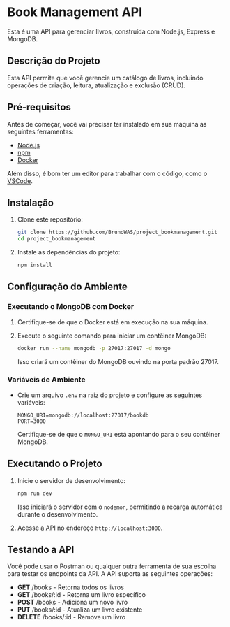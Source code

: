 
# Book Management API

Esta é uma API para gerenciar livros, construída com Node.js, Express e MongoDB.

## Descrição do Projeto

Esta API permite que você gerencie um catálogo de livros, incluindo operações de criação, leitura, atualização e exclusão (CRUD).

## Pré-requisitos

Antes de começar, você vai precisar ter instalado em sua máquina as seguintes ferramentas:

- [Node.js](https://nodejs.org/en/)
- [npm](https://www.npmjs.com/)
- [Docker](https://www.docker.com/get-started)

Além disso, é bom ter um editor para trabalhar com o código, como o [VSCode](https://code.visualstudio.com/).

## Instalação

1. Clone este repositório:

   ```bash
   git clone https://github.com/BrunoWAS/project_bookmanagement.git
   cd project_bookmanagement
   ```

2. Instale as dependências do projeto:

   ```bash
   npm install
   ```

## Configuração do Ambiente

### Executando o MongoDB com Docker

1. Certifique-se de que o Docker está em execução na sua máquina.

2. Execute o seguinte comando para iniciar um contêiner MongoDB:

   ```bash
   docker run --name mongodb -p 27017:27017 -d mongo
   ```

   Isso criará um contêiner do MongoDB ouvindo na porta padrão 27017.

### Variáveis de Ambiente

- Crie um arquivo `.env` na raiz do projeto e configure as seguintes variáveis:

   ```
   MONGO_URI=mongodb://localhost:27017/bookdb
   PORT=3000
   ```

   Certifique-se de que o `MONGO_URI` está apontando para o seu contêiner MongoDB.

## Executando o Projeto

1. Inicie o servidor de desenvolvimento:

   ```bash
   npm run dev
   ```

   Isso iniciará o servidor com o `nodemon`, permitindo a recarga automática durante o desenvolvimento.

2. Acesse a API no endereço `http://localhost:3000`.

## Testando a API

Você pode usar o Postman ou qualquer outra ferramenta de sua escolha para testar os endpoints da API. A API suporta as seguintes operações:

- **GET** /books - Retorna todos os livros
- **GET** /books/:id - Retorna um livro específico
- **POST** /books - Adiciona um novo livro
- **PUT** /books/:id - Atualiza um livro existente
- **DELETE** /books/:id - Remove um livro


